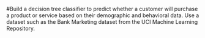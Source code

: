 #Build a decision tree classifier to predict whether a customer will purchase a product or service based on their demographic and behavioral data. Use a dataset such as the Bank Marketing dataset from the UCI Machine Learning Repository.
